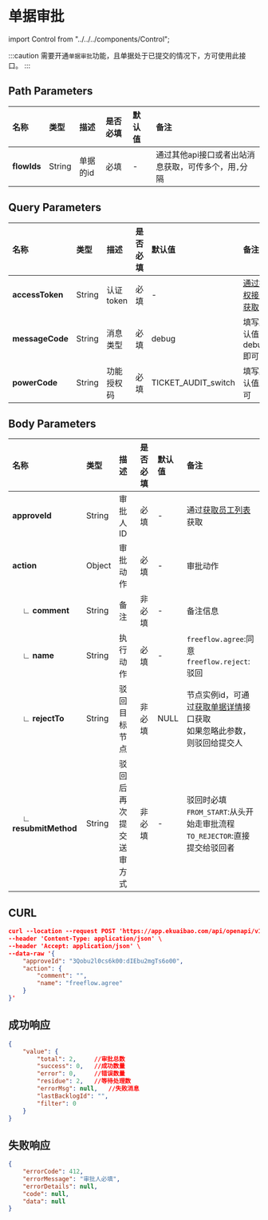 # 单据审批

import Control from "../../../components/Control";

<Control
method="POST"
url="/api/openapi/v1/backlog/data/[`flowIds`]"
/>

:::caution
需要开通`单据审批`功能，且单据处于已提交的情况下，方可使用此接口。
:::

## Path Parameters

| 名称 | 类型 | 描述 | 是否必填 | 默认值 | 备注 |
| :--- | :--- | :--- | :--- |:--- | :--- |
| **flowIds** | String  | 单据的id | 必填 | - | 通过其他api接口或者出站消息获取，可传多个，用`,`分隔 |

## Query Parameters

| 名称 | 类型 | 描述 | 是否必填 | 默认值 | 备注 |
| :--- | :--- | :--- | :--- |:--- | :--- |
| **accessToken** | String | 认证token | 必填 | - | [通过授权接口获取](/docs/open-api/getting-started/auth) |
| **messageCode** | String  | 消息类型       |必填   | debug |  填写默认值debug即可  |
| **powerCode**   | String  | 功能授权码     |必填   | TICKET_AUDIT_switch | 填写默认值即可 |

## Body Parameters

| 名称 | 类型 | 描述 | 是否必填 | 默认值 | 备注 |
| :--- | :--- | :--- | :--- |:--- | :--- |
| **approveId**               | String | 审批人ID            | 必填  | -     | 通过[获取员工列表](/docs/open-api/corporation/get-all-staffs)获取 |
| **action**                  | Object | 审批动作            | 必填   | -    | 审批动作 |
| **&emsp; ∟ comment**        | String | 备注               | 非必填 | -    | 备注信息 |
| **&emsp; ∟ name**           | String | 执行动作            | 必填   | -    |  `freeflow.agree`:同意<br/>`freeflow.reject`:驳回 |
| **&emsp; ∟ rejectTo**       | String | 驳回目标节点         | 非必填 | NULL | 节点实例id，可通过[获取单据详情](/docs/open-api/flows/get-forms-details)接口获取<br/>如果忽略此参数，则驳回给提交人 |
| **&emsp; ∟ resubmitMethod** | String | 驳回后再次提交送审方式 | 非必填 | -    | 驳回时必填<br/>`FROM_START`:从头开始走审批流程<br/>`TO_REJECTOR`:直接提交给驳回者 |

## CURL
```json
curl --location --request POST 'https://app.ekuaibao.com/api/openapi/v1/backlog/data/[6T8bITwIaUmo00,y-EbIT7IQY7M00]?accessToken=7W4bJtxA-ouE00&messageCode=debug&powerCode=xxxx' \
--header 'Content-Type: application/json' \
--header 'Accept: application/json' \
--data-raw '{
    "approveId": "3Qobu2l0cs6k00:dIEbu2mgTs6o00",
    "action": {
        "comment": "",
        "name": "freeflow.agree"
    }
}'
```

## 成功响应
```json
{
    "value": {
        "total": 2,     //审批总数
        "success": 0,   //成功数量
        "error": 0,     //错误数量
        "residue": 2,   //等待处理数
        "errorMsg": null,   //失败消息
        "lastBacklogId": "", 
        "filter": 0
    }
}
```

## 失败响应
```json
{
    "errorCode": 412,
    "errorMessage": "审批人必填",
    "errorDetails": null,
    "code": null,
    "data": null
}
```